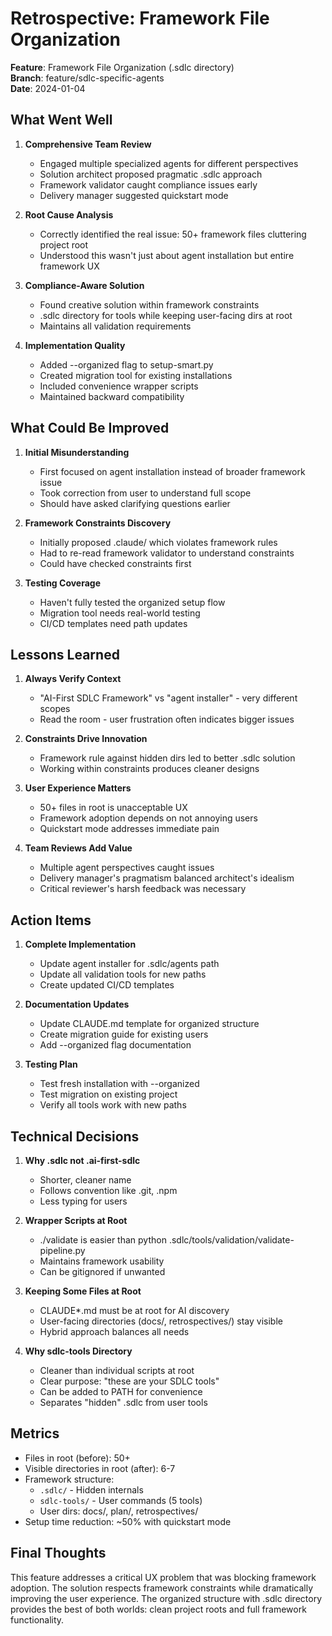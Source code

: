 # Retrospective: Framework File Organization

**Feature**: Framework File Organization (.sdlc directory)  
**Branch**: feature/sdlc-specific-agents  
**Date**: 2024-01-04

## What Went Well

1. **Comprehensive Team Review**
   - Engaged multiple specialized agents for different perspectives
   - Solution architect proposed pragmatic .sdlc approach
   - Framework validator caught compliance issues early
   - Delivery manager suggested quickstart mode

2. **Root Cause Analysis**
   - Correctly identified the real issue: 50+ framework files cluttering project root
   - Understood this wasn't just about agent installation but entire framework UX

3. **Compliance-Aware Solution**
   - Found creative solution within framework constraints
   - .sdlc directory for tools while keeping user-facing dirs at root
   - Maintains all validation requirements

4. **Implementation Quality**
   - Added --organized flag to setup-smart.py
   - Created migration tool for existing installations
   - Included convenience wrapper scripts
   - Maintained backward compatibility

## What Could Be Improved

1. **Initial Misunderstanding**
   - First focused on agent installation instead of broader framework issue
   - Took correction from user to understand full scope
   - Should have asked clarifying questions earlier

2. **Framework Constraints Discovery**
   - Initially proposed .claude/ which violates framework rules
   - Had to re-read framework validator to understand constraints
   - Could have checked constraints first

3. **Testing Coverage**
   - Haven't fully tested the organized setup flow
   - Migration tool needs real-world testing
   - CI/CD templates need path updates

## Lessons Learned

1. **Always Verify Context**
   - "AI-First SDLC Framework" vs "agent installer" - very different scopes
   - Read the room - user frustration often indicates bigger issues

2. **Constraints Drive Innovation**
   - Framework rule against hidden dirs led to better .sdlc solution
   - Working within constraints produces cleaner designs

3. **User Experience Matters**
   - 50+ files in root is unacceptable UX
   - Framework adoption depends on not annoying users
   - Quickstart mode addresses immediate pain

4. **Team Reviews Add Value**
   - Multiple agent perspectives caught issues
   - Delivery manager's pragmatism balanced architect's idealism
   - Critical reviewer's harsh feedback was necessary

## Action Items

1. **Complete Implementation**
   - Update agent installer for .sdlc/agents path
   - Update all validation tools for new paths
   - Create updated CI/CD templates

2. **Documentation Updates**
   - Update CLAUDE.md template for organized structure
   - Create migration guide for existing users
   - Add --organized flag documentation

3. **Testing Plan**
   - Test fresh installation with --organized
   - Test migration on existing project
   - Verify all tools work with new paths

## Technical Decisions

1. **Why .sdlc not .ai-first-sdlc**
   - Shorter, cleaner name
   - Follows convention like .git, .npm
   - Less typing for users

2. **Wrapper Scripts at Root**
   - ./validate is easier than python .sdlc/tools/validation/validate-pipeline.py
   - Maintains framework usability
   - Can be gitignored if unwanted

3. **Keeping Some Files at Root**
   - CLAUDE*.md must be at root for AI discovery
   - User-facing directories (docs/, retrospectives/) stay visible
   - Hybrid approach balances all needs

4. **Why sdlc-tools Directory**
   - Cleaner than individual scripts at root
   - Clear purpose: "these are your SDLC tools"
   - Can be added to PATH for convenience
   - Separates "hidden" .sdlc from user tools

## Metrics

- Files in root (before): 50+
- Visible directories in root (after): 6-7
- Framework structure:
  - `.sdlc/` - Hidden internals
  - `sdlc-tools/` - User commands (5 tools)
  - User dirs: docs/, plan/, retrospectives/
- Setup time reduction: ~50% with quickstart mode

## Final Thoughts

This feature addresses a critical UX problem that was blocking framework adoption. The solution respects framework constraints while dramatically improving the user experience. The organized structure with .sdlc directory provides the best of both worlds: clean project roots and full framework functionality.